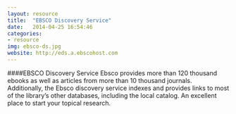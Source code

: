 ```yaml
---
layout: resource 
title:  "EBSCO Discovery Service"
date:   2014-04-25 16:54:46
categories:
- resource 
img: ebsco-ds.jpg
website: http://eds.a.ebscohost.com 
---
```

####EBSCO Discovery Service 
Ebsco provides more than 120 thousand ebooks as well as articles from more than 10 thousand journals. Additionally, the Ebsco discovery service indexes and provides links to most of the library’s other databases, including the local catalog. An excellent place to start your topical research.